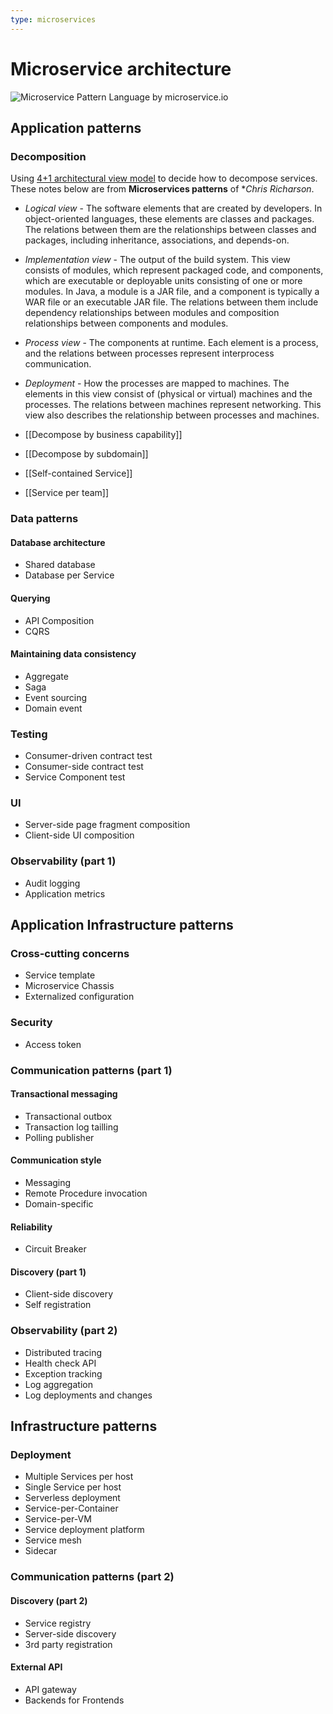 ```yaml
---
type: microservices
---
```

# Microservice architecture

![Microservice Pattern Language by microservice.io](https://microservices.io/i/MicroservicePatternLanguage.jpg)

## Application patterns

### Decomposition

Using [4+1 architectural view model](https://en.wikipedia.org/wiki/4%2B1_architectural_view_model) to decide how to decompose services. These notes below are from **Microservices patterns** of **Chris Richarson*.

- *Logical view* - The software elements that are created by developers. In object-oriented languages, these elements are classes and packages. The relations between them are the relationships  between classes and packages, including inheritance, associations, and depends-on.
- *Implementation view* - The output of the build system. This view consists of modules, which represent packaged code, and components, which are executable or deployable units consisting of one or more modules. In Java, a module is a JAR file, and a component is typically a WAR file or an executable JAR file. The relations between them include dependency relationships between modules and composition relationships between components and modules.
- *Process view* - The components at runtime. Each element is a process, and the relations between processes represent interprocess communication.
- *Deployment* - How the processes are mapped to machines. The elements in this view consist of (physical or virtual) machines and the processes. The relations between machines represent networking. This view also describes the relationship between processes and machines.

- [[Decompose by business capability]]
- [[Decompose by subdomain]]
- [[Self-contained Service]]
- [[Service per team]]

### Data patterns

#### Database architecture

- Shared database
- Database per Service

#### Querying

- API Composition
- CQRS

#### Maintaining data consistency

- Aggregate
- Saga
- Event sourcing
- Domain event

### Testing

- Consumer-driven contract test
- Consumer-side contract test
- Service Component test

### UI

- Server-side page fragment composition
- Client-side UI composition

### Observability (part 1)

- Audit logging
- Application metrics

## Application Infrastructure patterns

### Cross-cutting concerns

- Service template
- Microservice Chassis
- Externalized configuration

### Security

- Access token

### Communication patterns (part 1)

#### Transactional messaging

- Transactional outbox
- Transaction log tailling
- Polling publisher

#### Communication style

- Messaging
- Remote Procedure invocation
- Domain-specific

#### Reliability

- Circuit Breaker

#### Discovery (part 1)

- Client-side discovery
- Self registration

### Observability (part 2)

- Distributed tracing
- Health check API
- Exception tracking
- Log aggregation
- Log deployments and changes

## Infrastructure patterns

### Deployment

- Multiple Services per host
- Single Service per host
- Serverless deployment
- Service-per-Container
- Service-per-VM
- Service deployment platform
- Service mesh
- Sidecar

### Communication patterns (part 2)

#### Discovery (part 2)

- Service registry
- Server-side discovery
- 3rd party registration

#### External API

- API gateway
- Backends for Frontends
